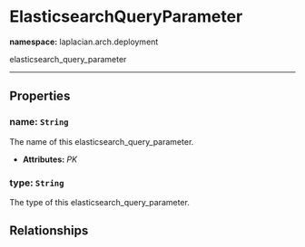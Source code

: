 # **ElasticsearchQueryParameter**
**namespace:** laplacian.arch.deployment

elasticsearch_query_parameter



---

## Properties

### name: `String`
The name of this elasticsearch_query_parameter.
- **Attributes:** *PK*

### type: `String`
The type of this elasticsearch_query_parameter.

## Relationships
